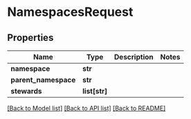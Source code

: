 # NamespacesRequest

## Properties
Name | Type | Description | Notes
------------ | ------------- | ------------- | -------------
**namespace** | **str** |  | 
**parent_namespace** | **str** |  | 
**stewards** | **list[str]** |  | 

[[Back to Model list]](../README.md#documentation-for-models) [[Back to API list]](../README.md#documentation-for-api-endpoints) [[Back to README]](../README.md)


